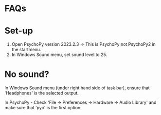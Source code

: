 # FAQs

# Set-up

1. Open PsychoPy version 2023.2.3 -> This is PsychoPy not PsychoPy2 in the startmenu.
2. In Windows Sound menu, set sound level to 25. 

# No sound?

In Windows Sound menu (under right hand side of task bar), ensure that 'Headphones' is the selected output.

In PsychoPy - Check 'File -> Preferences -> Hardware -> Audio Library' and make sure that 'pyo' is the first option.
